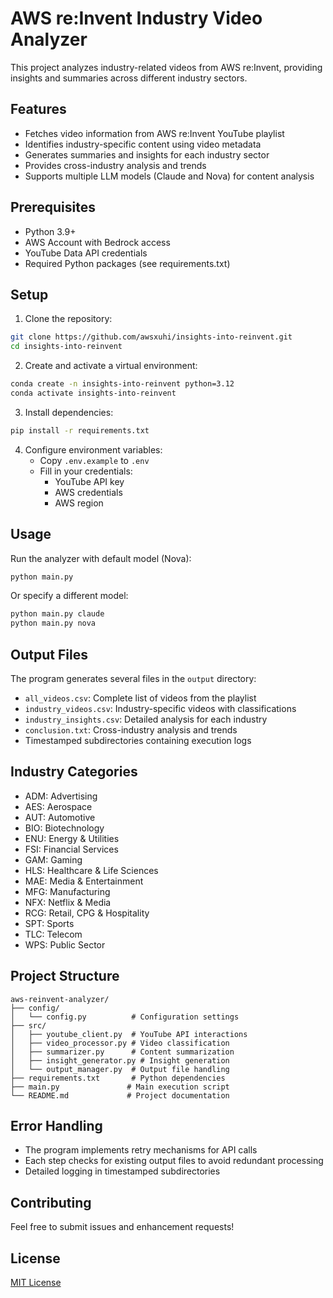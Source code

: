 # AWS re:Invent Industry Video Analyzer

This project analyzes industry-related videos from AWS re:Invent, providing insights and summaries across different industry sectors.

## Features

- Fetches video information from AWS re:Invent YouTube playlist
- Identifies industry-specific content using video metadata
- Generates summaries and insights for each industry sector
- Provides cross-industry analysis and trends
- Supports multiple LLM models (Claude and Nova) for content analysis

## Prerequisites

- Python 3.9+
- AWS Account with Bedrock access
- YouTube Data API credentials
- Required Python packages (see requirements.txt)

## Setup

1. Clone the repository:

```bash
git clone https://github.com/awsxuhi/insights-into-reinvent.git
cd insights-into-reinvent
```

2. Create and activate a virtual environment:

```bash
conda create -n insights-into-reinvent python=3.12
conda activate insights-into-reinvent
```

3. Install dependencies:

```bash
pip install -r requirements.txt
```

4. Configure environment variables:
   - Copy `.env.example` to `.env`
   - Fill in your credentials:
     - YouTube API key
     - AWS credentials
     - AWS region

## Usage

Run the analyzer with default model (Nova):

```bash
python main.py
```

Or specify a different model:

```bash
python main.py claude
python main.py nova
```

## Output Files

The program generates several files in the `output` directory:

- `all_videos.csv`: Complete list of videos from the playlist
- `industry_videos.csv`: Industry-specific videos with classifications
- `industry_insights.csv`: Detailed analysis for each industry
- `conclusion.txt`: Cross-industry analysis and trends
- Timestamped subdirectories containing execution logs

## Industry Categories

- ADM: Advertising
- AES: Aerospace
- AUT: Automotive
- BIO: Biotechnology
- ENU: Energy & Utilities
- FSI: Financial Services
- GAM: Gaming
- HLS: Healthcare & Life Sciences
- MAE: Media & Entertainment
- MFG: Manufacturing
- NFX: Netflix & Media
- RCG: Retail, CPG & Hospitality
- SPT: Sports
- TLC: Telecom
- WPS: Public Sector

## Project Structure

```
aws-reinvent-analyzer/
├── config/
│   └── config.py          # Configuration settings
├── src/
│   ├── youtube_client.py  # YouTube API interactions
│   ├── video_processor.py # Video classification
│   ├── summarizer.py      # Content summarization
│   ├── insight_generator.py # Insight generation
│   └── output_manager.py  # Output file handling
├── requirements.txt       # Python dependencies
├── main.py               # Main execution script
└── README.md             # Project documentation
```

## Error Handling

- The program implements retry mechanisms for API calls
- Each step checks for existing output files to avoid redundant processing
- Detailed logging in timestamped subdirectories

## Contributing

Feel free to submit issues and enhancement requests!

## License

[MIT License](LICENSE)
